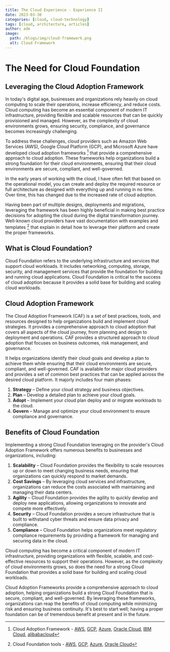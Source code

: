 ```yaml
---
title: The Cloud Experience - Experience II
date: 2023-03-30
categories: [cloud, cloud-technology]
tags: [cloud, architecture, articles]
author: ade
image:
  path: /blogs/img/cloud-framework.png
  alt: Cloud Framework
---
```

# The Need for Cloud Foundation

## Leveraging the Cloud Adoption Framework

In today's digital age, businesses and organizations rely heavily on cloud computing to scale their operations, increase efficiency, and reduce costs. Cloud computing has become an essential component of modern IT infrastructure, providing flexible and scalable resources that can be quickly provisioned and managed. However, as the complexity of cloud environments grows, ensuring security, compliance, and governance becomes increasingly challenging.

To address these challenges, cloud providers such as Amazon Web Services (AWS), Google Cloud Platform (GCP), and Microsoft Azure have developed cloud adoption frameworks [^1] that provide a comprehensive approach to cloud adoption. These frameworks help organizations build a strong foundation for their cloud environments, ensuring that their cloud environments are secure, compliant, and well-governed.

In the early years of working with the cloud, I have often felt that based on the operational model, you can create and deploy the required resource or full architecture as designed with everything up and running in no time. Over time, this has changed due to the increased rate of cloud adoption.

Having been part of multiple designs, deployments and migrations, leveraging the framework has been highly beneficial in making best practice decisions for adopting the cloud during the digital transformation journey. Well-known cloud providers have vast documentation with examples and templates [^2] that explain in detail how to leverage their platform and create the proper frameworks.

## What is Cloud Foundation?

Cloud Foundation refers to the underlying infrastructure and services that support cloud workloads. It includes networking, computing, storage, security, and management services that provide the foundation for building and running cloud applications. Cloud Foundation is critical to the success of cloud adoption because it provides a solid base for building and scaling cloud workloads.

## Cloud Adoption Framework

The Cloud Adoption Framework (CAF) is a set of best practices, tools, and resources designed to help organizations build and implement cloud strategies. It provides a comprehensive approach to cloud adoption that covers all aspects of the cloud journey, from planning and design to deployment and operations.
CAF provides a structured approach to cloud adoption that focuses on business outcomes, risk management, and governance.

It helps organizations identify their cloud goals and develop a plan to achieve them while ensuring that their cloud environments are secure, compliant, and well-governed.
CAF is available for major cloud providers and provides a set of common best practices that can be applied across the desired cloud platform. It majorly includes four main phases:

1. **Strategy** – Define your cloud strategy and business objectives.
2. **Plan** – Develop a detailed plan to achieve your cloud goals.
3. **Adopt** – Implement your cloud plan deploy and or migrate workloads to the cloud.
4. **Govern** – Manage and optimize your cloud environment to ensure compliance and governance.

## Benefits of Cloud Foundation

Implementing a strong Cloud Foundation leveraging on the provider's Cloud Adoption Framework offers numerous benefits to businesses and organizations, including:

1. **Scalability** – Cloud Foundation provides the flexibility to scale resources up or down to meet changing business needs, ensuring that organizations can quickly respond to market demands.
2. **Cost Savings** – By leveraging cloud services and infrastructure, organizations can reduce the costs associated with maintaining and managing their data centers.
3. **Agility** – Cloud Foundation provides the agility to quickly develop and deploy new applications, allowing organizations to innovate and compete more effectively.
4. **Security** – Cloud Foundation provides a secure infrastructure that is built to withstand cyber threats and ensure data privacy and compliance.
5. **Compliance** – Cloud Foundation helps organizations meet regulatory compliance requirements by providing a framework for managing and securing data in the cloud.

Cloud computing has become a critical component of modern IT infrastructure, providing organizations with flexible, scalable, and cost-effective resources to support their operations. However, as the complexity of cloud environments grows, so does the need for a strong Cloud Foundation that provides a solid base for building and scaling cloud workloads.

Cloud Adoption Frameworks provide a comprehensive approach to cloud adoption, helping organizations build a strong Cloud Foundation that is secure, compliant, and well-governed. By leveraging these frameworks, organizations can reap the benefits of cloud computing while minimizing risk and ensuring business continuity.
It's best to start well; having a proper foundation can be of tremendous benefit at present and in the future.

[^1]: Cloud Adoption Framework - [AWS](https://aws.amazon.com/cloud-adoption-framework/), [GCP](https://cloud.google.com/adoption-framework), [Azure](https://learn.microsoft.com/en-us/azure/cloud-adoption-framework/), [Oracle Cloud](https://docs.oracle.com/en-us/iaas/Content/cloud-adoption-framework/home.htm), [IBM Cloud](https://www.ibm.com/cloud/architecture/adoption/dimensions/), [alibabacloud](https://www.alibabacloud.com/architecture/index)
[^2]: Cloud Foundation tools - [AWS](https://aws.amazon.com/solutions/cloud-foundations/), [GCP](https://cloud.google.com/docs/terraform/blueprints/terraform-blueprints), [Azure](https://learn.microsoft.com/en-us/azure/cloud-adoption-framework/resources/tools-templates), [Oracle Cloud](https://docs.oracle.com/en/cloud/foundation/index.html)
